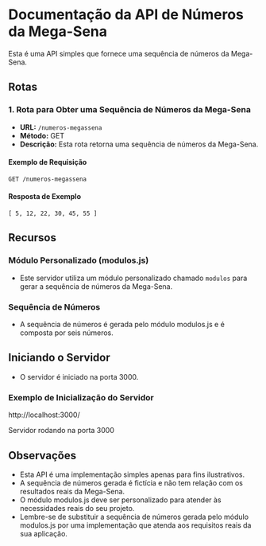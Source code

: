 # Documentação da API de Números da Mega-Sena

Esta é uma API simples que fornece uma sequência de números da Mega-Sena.

## Rotas

### 1. Rota para Obter uma Sequência de Números da Mega-Sena

- **URL:** `/numeros-megassena`
- **Método:** GET
- **Descrição:** Esta rota retorna uma sequência de números da Mega-Sena.

#### Exemplo de Requisição

`GET /numeros-megassena`

#### Resposta de Exemplo
`
[
    5, 12, 22, 30, 45, 55
]
`

## Recursos
### Módulo Personalizado (modulos.js)
* Este servidor utiliza um módulo personalizado chamado `modulos` para gerar a sequência de números da Mega-Sena.

### Sequência de Números
* A sequência de números é gerada pelo módulo modulos.js e é composta por seis números.

## Iniciando o Servidor
* O servidor é iniciado na porta 3000.

### Exemplo de Inicialização do Servidor
http://localhost:3000/

Servidor rodando na porta 3000

## Observações
* Esta API é uma implementação simples apenas para fins ilustrativos.
* A sequência de números gerada é fictícia e não tem relação com os resultados reais da Mega-Sena.
* O módulo modulos.js deve ser personalizado para atender às necessidades reais do seu projeto.
* Lembre-se de substituir a sequência de números gerada pelo módulo modulos.js por uma implementação que atenda aos requisitos reais da sua aplicação.